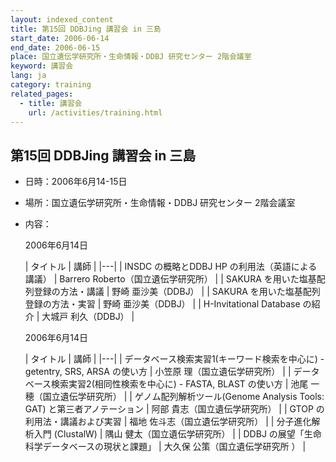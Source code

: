 ```yaml
---
layout: indexed_content
title: 第15回 DDBJing 講習会 in 三島
start_date: 2006-06-14
end_date: 2006-06-15
place: 国立遺伝学研究所・生命情報・DDBJ 研究センター 2階会議室
keyword: 講習会
lang: ja
category: training
related_pages:
  - title: 講習会
    url: /activities/training.html
---
```


## 第15回 DDBJing 講習会 in 三島  <a name="15"></a>

-   日時：2006年6月14-15日

-   場所：国立遺伝学研究所・生命情報・DDBJ 研究センター 2階会議室

-   内容：

    2006年6月14日

    | タイトル | 講師 |
    |---|
    | INSDC の概略とDDBJ HP の利用法（英語による講議） | Barrero Roberto（国立遺伝学研究所） |
    | SAKURA を用いた塩基配列登録の方法・講議          | 野崎 亜沙美（DDBJ） |
    | SAKURA を用いた塩基配列登録の方法・実習          | 野崎 亜沙美（DDBJ） |
    | H-Invitational Database の紹介 | 大城戸 利久（DDBJ） |

    2006年6月14日

    | タイトル | 講師 |
    |---|
    | データベース検索実習1(キーワード検索を中心に) - getentry, SRS, ARSA の使い方 | 小笠原 理（国立遺伝学研究所） |
    | データベース検索実習2(相同性検索を中心に) - FASTA, BLAST の使い方 | 池尾 一穂（国立遺伝学研究所） |
    | ゲノム配列解析ツール(Genome Analysis Tools: GAT) と第三者アノテーション | 阿部 貴志（国立遺伝学研究所） |
    | GTOP の利用法・講議および実習 | 福地 佐斗志（国立遺伝学研究所） |
    | 分子進化解析入門 (ClustalW)  | 隅山 健太（国立遺伝学研究所） |
    | DDBJ の展望「生命科学データベースの現状と課題」 | 大久保 公策（国立遺伝学研究所 ） |
